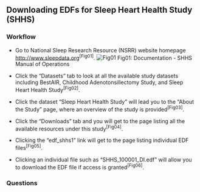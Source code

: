 ## Downloading EDFs for Sleep Heart Health Study (SHHS)

### Workflow 

- Go to National Sleep Research Resource (NSRR) website homepage http://www.sleepdata.org<sup>[Fig01]</sup>.
![Fig01](http://femi.case.edu:3003/edf-dl-01-home.png)
Fig01: Documentation - SHHS Manual of Operations

- Click the “Datasets” tab to look at all the available study datasets including BestAIR, Childhood Adenotonsillectomy Study, and Sleep Heart Health Study<sup>[Fig02]</sup>.

- Click the dataset “Sleep Heart Health Study” will lead you to the “About the Study” page, where an overview of the study is provided<sup>[Fig03]</sup>.

- Click the “Downloads” tab and you will get to the page listing all the available resources under this study<sup>[Fig04]</sup>.

- Clicking the “edf_shhs1” link will get to the page listing individual EDF files<sup>[Fig05]</sup>.

- Clicking an individual file such as “SHHS_100001_DI.edf” will allow you to download the EDF file if access is granted<sup>[Fig06]</sup>.


### Questions

